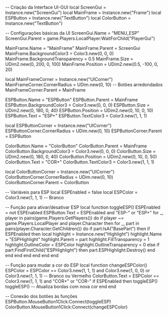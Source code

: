 -- Criação da Interface UI-GUI
local ScreenGui = Instance.new("ScreenGui")
local MainFrame = Instance.new("Frame")
local ESPButton = Instance.new("TextButton")
local ColorButton = Instance.new("TextButton")

-- Configurações básicas da UI
ScreenGui.Name = "MENU_ESP"
ScreenGui.Parent = game.Players.LocalPlayer:WaitForChild("PlayerGui")

MainFrame.Name = "MainFrame"
MainFrame.Parent = ScreenGui
MainFrame.BackgroundColor3 = Color3.new(0, 0, 0)
MainFrame.BackgroundTransparency = 0.5
MainFrame.Size = UDim2.new(0, 200, 0, 100)
MainFrame.Position = UDim2.new(0.5, -100, 0, 20)

local MainFrameCorner = Instance.new("UICorner")
MainFrameCorner.CornerRadius = UDim.new(0, 10) -- Botões arredondados
MainFrameCorner.Parent = MainFrame

ESPButton.Name = "ESPButton"
ESPButton.Parent = MainFrame
ESPButton.BackgroundColor3 = Color3.new(0, 0, 0)
ESPButton.Size = UDim2.new(0, 180, 0, 40)
ESPButton.Position = UDim2.new(0, 10, 0, 10)
ESPButton.Text = "ESP+"
ESPButton.TextColor3 = Color3.new(1, 1, 1)

local ESPButtonCorner = Instance.new("UICorner")
ESPButtonCorner.CornerRadius = UDim.new(0, 10)
ESPButtonCorner.Parent = ESPButton

ColorButton.Name = "ColorButton"
ColorButton.Parent = MainFrame
ColorButton.BackgroundColor3 = Color3.new(0, 0, 0)
ColorButton.Size = UDim2.new(0, 180, 0, 40)
ColorButton.Position = UDim2.new(0, 10, 0, 50)
ColorButton.Text = "COR+"
ColorButton.TextColor3 = Color3.new(1, 1, 1)

local ColorButtonCorner = Instance.new("UICorner")
ColorButtonCorner.CornerRadius = UDim.new(0, 10)
ColorButtonCorner.Parent = ColorButton

-- Variáveis para ESP
local ESPEnabled = false
local ESPColor = Color3.new(1, 1, 1) -- Branco

-- Função para ativar/desativar ESP
local function toggleESP()
    ESPEnabled = not ESPEnabled
    ESPButton.Text = ESPEnabled and "ESP-" or "ESP+"
    for _, player in pairs(game.Players:GetPlayers()) do
        if player ~= game.Players.LocalPlayer and player.Character then
            for _, part in pairs(player.Character:GetChildren()) do
                if part:IsA("BasePart") then
                    if ESPEnabled then
                        local highlight = Instance.new("Highlight")
                        highlight.Name = "ESPHighlight"
                        highlight.Parent = part
                        highlight.FillTransparency = 1
                        highlight.OutlineColor = ESPColor
                        highlight.OutlineTransparency = 0
                    else
                        if part:FindFirstChild("ESPHighlight") then
                            part.ESPHighlight:Destroy()
                        end
                    end
                end
            end
        end
    end
end

-- Função para mudar a cor do ESP
local function changeESPColor()
    ESPColor = ESPColor == Color3.new(1, 1, 1) and Color3.new(1, 0, 0) or Color3.new(1, 1, 1) -- Branco ou Vermelho
    ColorButton.Text = ESPColor == Color3.new(1, 1, 1) and "COR+" or "COR-"
    if ESPEnabled then
        toggleESP()
        toggleESP() -- Atualiza bordas com nova cor
    end
end

-- Conexão dos botões às funções
ESPButton.MouseButton1Click:Connect(toggleESP)
ColorButton.MouseButton1Click:Connect(changeESPColor)
